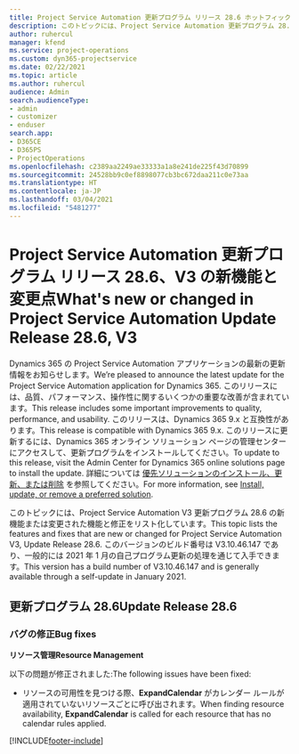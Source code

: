 ```yaml
---
title: Project Service Automation 更新プログラム リリース 28.6 ホットフィックス、V3 の新機能と変更点
description: このトピックには、Project Service Automation 更新プログラム 28.6 ホットフィックス、V3 で利用可能な機能と修正をリスト化しています。
author: ruhercul
manager: kfend
ms.service: project-operations
ms.custom: dyn365-projectservice
ms.date: 02/22/2021
ms.topic: article
ms.author: ruhercul
audience: Admin
search.audienceType:
- admin
- customizer
- enduser
search.app:
- D365CE
- D365PS
- ProjectOperations
ms.openlocfilehash: c2389aa2249ae33333a1a8e241de225f43d70899
ms.sourcegitcommit: 24528bb9c0ef8898077cb3bc672daa211c0e73aa
ms.translationtype: HT
ms.contentlocale: ja-JP
ms.lasthandoff: 03/04/2021
ms.locfileid: "5481277"
---
```

# <a name="whats-new-or-changed-in-project-service-automation-update-release-286-v3"></a><span data-ttu-id="534b3-103">Project Service Automation 更新プログラム リリース 28.6、V3 の新機能と変更点</span><span class="sxs-lookup"><span data-stu-id="534b3-103">What's new or changed in Project Service Automation Update Release 28.6, V3</span></span>

<span data-ttu-id="534b3-104">Dynamics 365 の Project Service Automation アプリケーションの最新の更新情報をお知らせします。</span><span class="sxs-lookup"><span data-stu-id="534b3-104">We’re pleased to announce the latest update for the Project Service Automation application for Dynamics 365.</span></span> <span data-ttu-id="534b3-105">このリリースには、品質、パフォーマンス、操作性に関するいくつかの重要な改善が含まれています。</span><span class="sxs-lookup"><span data-stu-id="534b3-105">This release includes some important improvements to quality, performance, and usability.</span></span> <span data-ttu-id="534b3-106">このリリースは、Dynamics 365 9.x と互換性があります。</span><span class="sxs-lookup"><span data-stu-id="534b3-106">This release is compatible with Dynamics 365 9.x.</span></span> <span data-ttu-id="534b3-107">このリリースに更新するには、Dynamics 365 オンライン ソリューション ページの管理センターにアクセスして、更新プログラムをインストールしてください。</span><span class="sxs-lookup"><span data-stu-id="534b3-107">To update to this release, visit the Admin Center for Dynamics 365 online solutions page to install the update.</span></span> <span data-ttu-id="534b3-108">詳細については [優先ソリューションのインストール、更新、または削除](https://docs.microsoft.com/power-platform/admin/install-remove-preferred-solution) を参照してください。</span><span class="sxs-lookup"><span data-stu-id="534b3-108">For more information, see [Install, update, or remove a preferred solution](https://docs.microsoft.com/power-platform/admin/install-remove-preferred-solution).</span></span>

<span data-ttu-id="534b3-109">このトピックには、Project Service Automation V3 更新プログラム 28.6 の新機能または変更された機能と修正をリスト化しています。</span><span class="sxs-lookup"><span data-stu-id="534b3-109">This topic lists the features and fixes that are new or changed for Project Service Automation V3, Update Release 28.6.</span></span> <span data-ttu-id="534b3-110">このバージョンのビルド番号は V3.10.46.147 であり、一般的には 2021 年 1 月の自己プログラム更新の処理を通じて入手できます。</span><span class="sxs-lookup"><span data-stu-id="534b3-110">This version has a build number of V3.10.46.147 and is generally available through a self-update in January 2021.</span></span>

## <a name="update-release-286"></a><span data-ttu-id="534b3-111">更新プログラム 28.6</span><span class="sxs-lookup"><span data-stu-id="534b3-111">Update Release 28.6</span></span>

### <a name="bug-fixes"></a><span data-ttu-id="534b3-112">バグの修正</span><span class="sxs-lookup"><span data-stu-id="534b3-112">Bug fixes</span></span>


<span data-ttu-id="534b3-113">**リソース管理**</span><span class="sxs-lookup"><span data-stu-id="534b3-113">**Resource Management**</span></span>

<span data-ttu-id="534b3-114">以下の問題が修正されました:</span><span class="sxs-lookup"><span data-stu-id="534b3-114">The following issues have been fixed:</span></span>

- <span data-ttu-id="534b3-115">リソースの可用性を見つける際、**ExpandCalendar** がカレンダー ルールが適用されていないリソースごとに呼び出されます。</span><span class="sxs-lookup"><span data-stu-id="534b3-115">When finding resource availability, **ExpandCalendar** is called for each resource that has no calendar rules applied.</span></span>


[!INCLUDE[footer-include](../includes/footer-banner.md)]
